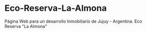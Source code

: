 # Eco-Reserva-La-Almona
Página Web para un desarrollo Inmobiliario de Jujuy - Argentina. Eco Reserva "La Almona"
